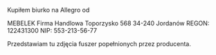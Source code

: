 Kupiłem biurko na Allegro od 

MEBELEK Firma Handlowa
Toporzysko 568
34-240 Jordanów
REGON: 122431300
NIP: 553-213-56-77


Przedstawiam tu zdjęcia fuszer popełnionych przez producenta.


